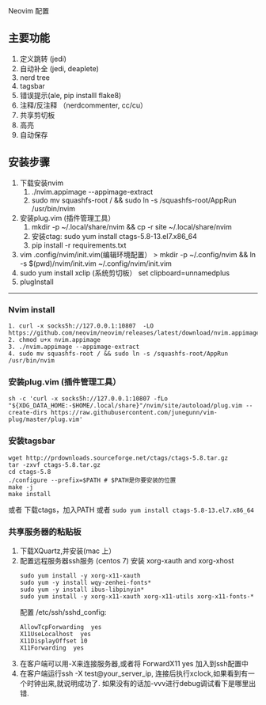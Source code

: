 Neovim 配置

## 主要功能
1. 定义跳转 (jedi)
2. 自动补全  (jedi, deaplete)
3. nerd tree
4. tagsbar
5. 错误提示(ale, pip installl flake8)
6. 注释/反注释 （nerdcommenter, <leader>cc/<leader>cu）
7. 共享剪切板
8. 高亮
9. 自动保存


## 安装步骤
1. 下载安装nvim
    1. ./nvim.appimage --appimage-extract
    2. sudo mv squashfs-root / && sudo ln -s /squashfs-root/AppRun /usr/bin/nvim
2. 安装plug.vim (插件管理工具）
    1. mkdir -p ~/.local/share/nvim && cp -r site ~/.local/share/nvim
    2. 安装ctag: sudo yum install ctags-5.8-13.el7.x86_64
    3. pip install -r requirements.txt
3.  vim .config/nvim/init.vim(编辑环境配置） > 
        mkdir -p ~/.config/nvim && ln -s $(pwd)/nvim/init.vim ~/.config/nvim/init.vim
4. sudo yum install  xclip (系统剪切板）
    set clipboard=unnamedplus 
5.  plugInstall



---


### Nvim install
    1. curl -x socks5h://127.0.0.1:10807  -LO https://github.com/neovim/neovim/releases/latest/download/nvim.appimage
    2. chmod u+x nvim.appimage
    3. ./nvim.appimage --appimage-extract
    4. sudo mv squashfs-root / && sudo ln -s /squashfs-root/AppRun /usr/bin/nvim


### 安装plug.vim (插件管理工具）
    sh -c 'curl -x socks5h://127.0.0.1:10807 -fLo "${XDG_DATA_HOME:-$HOME/.local/share}"/nvim/site/autoload/plug.vim --create-dirs https://raw.githubusercontent.com/junegunn/vim-plug/master/plug.vim'


### 安装tagsbar
    wget http://prdownloads.sourceforge.net/ctags/ctags-5.8.tar.gz
    tar -zxvf ctags-5.8.tar.gz
    cd ctags-5.8
    ./configure --prefix=$PATH # $PATH是你要安装的位置
    make -j
    make install
或者
    下载ctags，加入PATH 或者 `sudo yum install ctags-5.8-13.el7.x86_64`


### 共享服务器的粘贴板
1. 下载XQuartz,并安装(mac 上）
2. 配置远程服务器ssh服务 (centos 7)
    安装 xorg-xauth and xorg-xhost
    ```
    sudo yum install -y xorg-x11-xauth
    sudo yum -y install wqy-zenhei-fonts*
    sudo yum -y install ibus-libpinyin*
    sudo yum install -y xorg-x11-xauth xorg-x11-utils xorg-x11-fonts-*
    ```
    配置 /etc/ssh/sshd_config:
    ```
    AllowTcpForwarding  yes
    X11UseLocalhost  yes
    X11DisplayOffset 10
    X11Forwarding  yes
    ```
3. 在客户端可以用-X来连接服务器,或者将 ForwardX11 yes 加入到ssh配置中
4. 在客户端运行ssh -X test@your_server_ip, 连接后执行xclock,如果看到有一个时钟出来,就说明成功了. 如果没有的话加-vvv进行debug调试看下是哪里出错.
